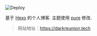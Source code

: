 ![Deploy](https://github.com/wanghaoxi3000/darklab-blog/workflows/Deploy/badge.svg)

基于 [Hexo](https://hexo.io/) 的个人博客. 主题使用 [pure](https://github.com/cofess/hexo-theme-pure) 修改.

> 网站地址：https://darkreunion.tech
